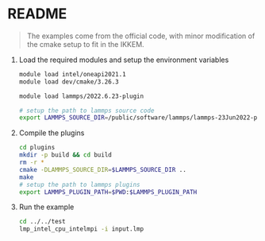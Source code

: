 # README

> The examples come from the official code, with minor modification of the cmake setup to fit in the IKKEM.

1. Load the required modules and setup the environment variables

    ```bash
    module load intel/oneapi2021.1
    module load dev/cmake/3.26.3 
    
    module load lammps/2022.6.23-plugin

    # setup the path to lammps source code
    export LAMMPS_SOURCE_DIR=/public/software/lammps/lammps-23Jun2022-plugin/src
    ```

2. Compile the plugins

    ```bash
    cd plugins
    mkdir -p build && cd build
    rm -r *
    cmake -DLAMMPS_SOURCE_DIR=$LAMMPS_SOURCE_DIR ..
    make
    # setup the path to lammps plugins
    export LAMMPS_PLUGIN_PATH=$PWD:$LAMMPS_PLUGIN_PATH
    ```

3. Run the example

    ```bash
    cd ../../test
    lmp_intel_cpu_intelmpi -i input.lmp
    ```
